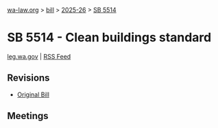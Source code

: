 [wa-law.org](/) > [bill](/bill/) > [2025-26](/bill/2025-26/) > [SB 5514](/bill/2025-26/sb/5514/)

# SB 5514 - Clean buildings standard
[leg.wa.gov](https://app.leg.wa.gov/billsummary?BillNumber=5514&Year=2025&Initiative=false) | [RSS Feed](./rss.xml)

## Revisions
* [Original Bill](1/)

## Meetings